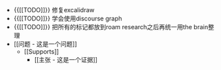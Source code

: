 - {{[[TODO]]}} 修复excalidraw
- {{[[TODO]]}} 学会使用discourse graph
- {{[[TODO]]}} 把所有的标记都放到roam research之后再统一用the brain整理
- [[问题 - 这是一个问题]]
    - [[Supports]]
        - [[主张 - 这是一个证据]]

